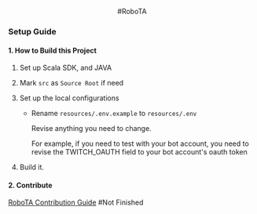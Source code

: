 <div align="center">

#RoboTA

</div>


### Setup Guide

#### 1. How to Build this Project

1. Set up Scala SDK, and JAVA
2. Mark `src` as `Source Root` if need
3. Set up the local configurations
    - Rename `resources/.env.example` to `resources/.env`

      Revise anything you need to change.
      
      For example,
      if you need to test with your bot account, you need
      to revise the TWITCH_OAUTH field to your bot account's
      oauth token

4. Build it.

#### 2. Contribute
[RoboTA Contribution Guide](./CONTRIBUTE.md) #Not Finished

